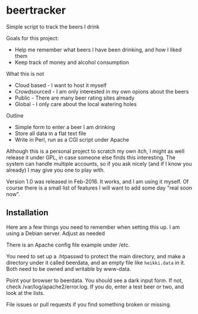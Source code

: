 # beertracker
Simple script to track the beers I drink

Goals for this project:
 - Help me remember what beers I have been drinking, and how I liked them
 - Keep track of money and alcohol consumption

What this is not
 - Cloud based - I want to host it myself
 - Crowdsourced - I am only interested in my own opions about the beers
 - Public - There are many beer rating sites already
 - Global - I only care about the local watering holes

Outline
 - Simple form to enter a beer I am drinking
 - Store all data in a flat text file
 - Write in Perl, run as a CGI script under Apache

Although this is a personal project to scratch my own itch, I might as well
release it under GPL, in case someone else finds this interesting. The system
can handle multiple accounts, so if you ask nicely (and if I know you already)
I may give you one to play with.


Version 1.0 was released in Feb-2016. It works, and I am using it myself. Of
course there is a small list of features I will want to add some day "real
soon now".

## Installation

Here are a few things you need to remember when setting this up. I am using a 
Debian server. Adjust as needed

There is an Apache config file example under /etc.

You need to set up a .htpasswd to protect  the main directory, and make a 
directory under it called beerdata, and an empty file like `heikki.data` in
it. Both need to be owned and writable by www-data. 

Point your browser to beerdata. You should see a dark input form. If not, check
/var/log/apache2/error.log. If you do, enter a test beer or two, and look at 
the lists.

File issues or pull requests if you find something broken or missing.

